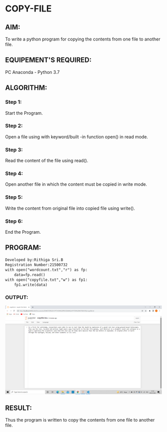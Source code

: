 # COPY-FILE
## AIM:
To write a python program for copying the contents from one file to another file.
## EQUIPEMENT'S REQUIRED: 
PC
Anaconda - Python 3.7
## ALGORITHM: 
### Step 1: 
Start the Program.
### Step 2:
Open a file using with keyword/built -in function open() in read mode.
### Step 3: 
Read the content of the file using read().
### Step 4: 
Open another file in which the content must be copied in write mode.
### Step 5:  
Write the content from original file into copied file using write().
### Step 6: 
End the Program.
## PROGRAM:
```
Developed by:Rithiga Sri.B
Registration Number:21500732
with open("wordcount.txt","r") as fp:
    data=fp.read()
with open("copyfile.txt","w") as fp1:
    fp1.write(data)
```

### OUTPUT:
![OUTPUT](./copyfile.png)


## RESULT:
Thus the program is written to copy the contents from one file to another file.